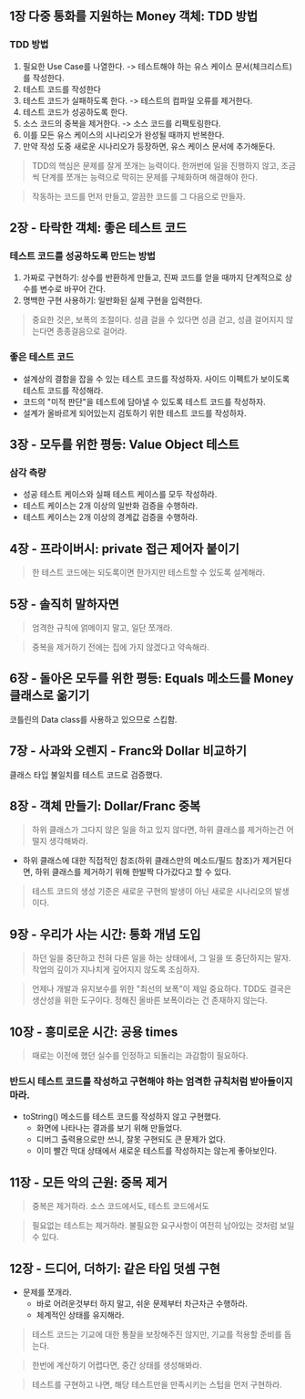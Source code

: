 ## 1장 다중 통화를 지원하는 Money 객체: TDD 방법
### TDD 방법
1. 필요한 Use Case를 나열한다. -> 테스트해야 하는 유스 케이스 문서(체크리스트)를 작성한다.
2. 테스트 코드를 작성한다
3. 테스트 코드가 실패하도록 한다. -> 테스트의 컴파일 오류를 제거한다.
4. 테스트 코드가 성공하도록 한다.
5. 소스 코드의 중복을 제거한다. -> 소스 코드를 리팩토링한다.
6. 이를 모든 유스 케이스의 시나리오가 완성될 때까지 반복한다.
7. 만약 작성 도중 새로운 시나리오가 등장하면, 유스 케이스 문서에 추가해둔다.

> TDD의 핵심은 문제를 잘게 쪼개는 능력이다.
> 한꺼번에 일을 진행하지 않고, 조금씩 단계를 쪼개는 능력으로 막히는 문제를 구체화하며 해결해야 한다.

> 작동하는 코드를 먼저 만들고, 깔끔한 코드를 그 다음으로 만들자.

## 2장 - 타락한 객체: 좋은 테스트 코드

### 테스트 코드를 성공하도록 만드는 방법
1. 가짜로 구현하기: 상수를 반환하게 만들고, 진짜 코드를 얻을 때까지 단계적으로 상수를 변수로 바꾸어 간다.
2. 명백한 구현 사용하기: 일반화된 실제 구현을 입력한다.

> 중요한 것은, 보폭의 조절이다.
> 성큼 걸을 수 있다면 성큼 걷고, 성큼 걸어지지 않는다면 종종걸음으로 걸어라.
 
### 좋은 테스트 코드
- 설계상의 결함을 잡을 수 있는 테스트 코드를 작성하자. 사이드 이펙트가 보이도록 테스트 코드를 작성해라.
- 코드의 "미적 판단"을 테스트에 담아낼 수 있도록 테스트 코드를 작성하자.
- 설계가 올바르게 되어있는지 검토하기 위한 테스트 코드를 작성하자.


## 3장 - 모두를 위한 평등: Value Object 테스트
### 삼각 측량
- 성공 테스트 케이스와 실패 테스트 케이스를 모두 작성하라.
- 테스트 케이스는 2개 이상의 일반화 검증을 수행하라.
- 테스트 케이스는 2개 이상의 경계값 검증을 수행하라.

## 4장 - 프라이버시: private 접근 제어자 붙이기
> 한 테스트 코드에는 되도록이면 한가지만 테스트할 수 있도록 설계해라.


## 5장 - 솔직히 말하자면
> 엄격한 규칙에 얽메이지 말고, 일단 쪼개라.

> 중복을 제거하기 전에는 집에 가지 않겠다고 약속해라.


## 6장 - 돌아온 모두를 위한 평등: Equals 메소드를 Money 클래스로 옮기기
코틀린의 Data class를 사용하고 있으므로 스킵함.

## 7장 - 사과와 오렌지 - Franc와 Dollar 비교하기
클래스 타입 불일치를 테스트 코드로 검증했다.

## 8장 - 객체 만들기: Dollar/Franc 중복
> 하위 클래스가 그다지 않은 일을 하고 있지 않다면, 하위 클래스를 제거하는건 어떨지 생각해봐라.
- 하위 클래스에 대한 직접적인 참조(하위 클래스만의 메소드/필드 참조)가 제거된다면, 하위 클래스를 제거하기 위해 한발짝 다가갔다고 할 수 있다.
> 테스트 코드의 생성 기준은 새로운 구현의 발생이 아닌 새로운 시나리오의 발생이다.


## 9장 - 우리가 사는 시간: 통화 개념 도입
> 하던 일을 중단하고 전혀 다른 일을 하는 상태에서, 그 일을 또 중단하지는 말자.
> 작업의 깊이가 지나치게 깊어지지 않도록 조심하자.

> 언제나 개발과 유지보수를 위한 "최선의 보폭"이 제일 중요하다.
> TDD도 결국은 생산성을 위한 도구이다.
> 정해진 올바른 보폭이라는 건 존재하지 않는다.


## 10장 - 흥미로운 시간: 공용 times
> 때로는 이전에 했던 실수를 인정하고 되돌리는 과감함이 필요하다.

### 반드시 테스트 코드를 작성하고 구현해야 하는 엄격한 규칙처럼 받아들이지 마라.
- toString() 메소드를 테스트 코드를 작성하지 않고 구현했다.
  - 화면에 나타나는 결과를 보기 위해 만들었다.
  - 디버그 출력용으로만 쓰니, 잘못 구현되도 큰 문제가 없다.
  - 이미 빨간 막대 상태에서 새로운 테스트를 작성하지는 않는게 좋아보인다.

## 11장 - 모든 악의 근원: 중목 제거
> 중복은 제거하라. 소스 코드에서도, 테스트 코드에서도

> 필요없는 테스트는 제거하라.
> 불필요한 요구사항이 여전히 남아있는 것처럼 보일 수 있다.


## 12장 - 드디어, 더하기: 같은 타입 덧셈 구현
- 문제를 쪼개라.
  - 바로 어려운것부터 하지 말고, 쉬운 문제부터 차근차근 수행하라.
  - 체계적인 상태를 유지해라.

> 테스트 코드는 기교에 대한 통찰을 보장해주진 않지만, 기교를 적용할 준비를 돕는다.

> 한번에 계산하기 어렵다면, 중간 상태를 생성해봐라.

> 테스트를 구현하고 나면, 해당 테스트만을 만족시키는 스텁을 먼저 구현하라.